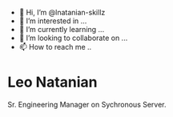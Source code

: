 - 👋 Hi, I’m @lnatanian-skillz
- 👀 I’m interested in ...
- 🌱 I’m currently learning ...
- 💞️ I’m looking to collaborate on ...
- 📫 How to reach me ..

# Leo Natanian
Sr. Engineering Manager on Sychronous Server.

<!---
lnatanian-skillz/lnatanian-skillz is a ✨ special ✨ repository because its `README.md` (this file) appears on your GitHub profile.
You can click the Preview link to take a look at your changes.
--->
